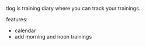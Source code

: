 tlog is training diary where you can track your trainings. 

features:
- calendar
- add morning and noon trainings
